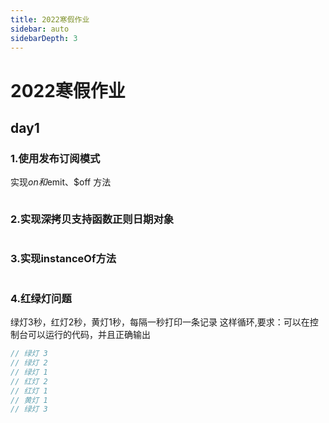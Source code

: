 ```yaml
---
title: 2022寒假作业
sidebar: auto
sidebarDepth: 3
---
```

# 2022寒假作业
## day1
### 1.使用发布订阅模式  
实现$on和$emit、$off 方法
```js
```

### 2.实现深拷贝支持函数正则日期对象
```js
```

### 3.实现instanceOf方法
```js
```

### 4.红绿灯问题  
绿灯3秒，红灯2秒，黄灯1秒，每隔一秒打印一条记录 这样循环,要求：可以在控制台可以运行的代码，并且正确输出
```js
// 绿灯 3
// 绿灯 2
// 绿灯 1
// 红灯 2
// 红灯 1
// 黄灯 1
// 绿灯 3 
```
